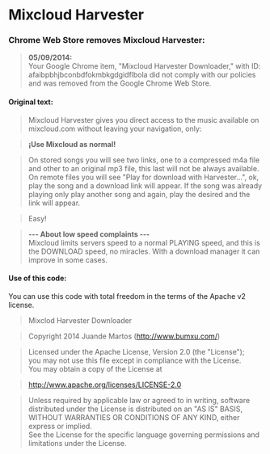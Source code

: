 Mixcloud Harvester
=================

### Chrome Web Store removes Mixcloud Harvester:
> **05/09/2014:**  
Your Google Chrome item, "Mixcloud Harvester Downloader," with ID: afaibpbhjbconbdfokmbkgdgidflbola did not comply with our policies and was removed from the Google Chrome Web Store.

#### Original text:
> Mixcloud Harvester gives you direct access to the music available on mixcloud.com without leaving your navigation, only:  

> **¡Use Mixcloud as normal!**

> On stored songs you will see two links, one to a compressed m4a file and other to an original mp3 file, this last will not be always available.  
> On remote files you will see "Play for download with Harvester...", ok, play the song and a download link will appear.
If the song was already playing only play another song and again, play the desired and the link will appear.

> Easy!

> **--- About low speed complaints ---**  
Mixcloud limits servers speed to a normal PLAYING speed, and this is the DOWNLOAD speed, no miracles.
With a download manager it can improve in some cases.

#### Use of this code:
You can use this code with total freedom in the terms of the Apache v2 license.

> Mixclod Harvester Downloader

> Copyright 2014 Juande Martos (http://www.bumxu.com/)

> Licensed under the Apache License, Version 2.0 (the "License");  
you may not use this file except in compliance with the License.  
You may obtain a copy of the License at  

> http://www.apache.org/licenses/LICENSE-2.0

> Unless required by applicable law or agreed to in writing, software  
distributed under the License is distributed on an "AS IS" BASIS,  
WITHOUT WARRANTIES OR CONDITIONS OF ANY KIND, either express or implied.  
See the License for the specific language governing permissions and  
limitations under the License.
